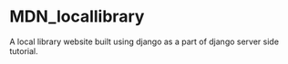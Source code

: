 # MDN_locallibrary
A local library website built using django as a part of django server side tutorial.
